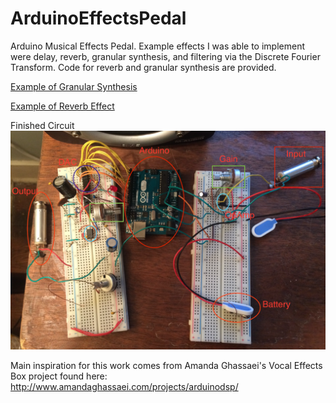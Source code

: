 # ArduinoEffectsPedal
Arduino Musical Effects Pedal. Example effects I was able to implement were delay, reverb, granular synthesis, and filtering via the Discrete Fourier Transform. Code for reverb and granular synthesis are provided. 

[Example of Granular Synthesis](https://raw.githubusercontent.com/Toback/ArduinoEffectsPedal/master/Results/Granular_Synthesis_Example.wav)

[Example of Reverb Effect](https://raw.githubusercontent.com/Toback/ArduinoEffectsPedal/master/Results/Reverb_Example.wav)

Finished Circuit
![Finished Circuit](https://raw.githubusercontent.com/Toback/ArduinoEffectsPedal/master/Results/Circuit.png)

Main inspiration for this work comes from Amanda Ghassaei's Vocal Effects Box project found here: http://www.amandaghassaei.com/projects/arduinodsp/
